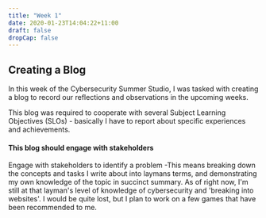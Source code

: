 ```yaml
---
title: "Week 1"
date: 2020-01-23T14:04:22+11:00
draft: false
dropCap: false
---
```

## Creating a Blog
In this week of the Cybersecurity Summer Studio, I was tasked with creating a blog to record our reflections and observations in the upcoming weeks.

This blog was required to cooperate with several Subject Learning Objectives (SLOs) - basically I have to report about specific experiences and achievements.

#### This blog should engage with stakeholders


Engage with stakeholders to identify a problem
-This means breaking down the concepts and tasks I write about into laymans terms, and demonstrating my own knowledge of the topic in succinct summary. 
As of right now, I'm still at that layman's level of knowledge of cybersecurity and 'breaking into websites'. I would be quite lost, but I plan to work on a few games that have been recommended to me.

